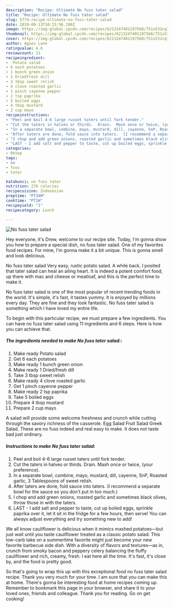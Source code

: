 ```yaml
---
description: "Recipe: Ultimate No fuss tater salad"
title: "Recipe: Ultimate No fuss tater salad"
slug: 5774-recipe-ultimate-no-fuss-tater-salad
date: 2019-09-13T10:15:56.196Z
image: https://img-global.cpcdn.com/recipes/6213247401197568/751x532cq70/no-fuss-tater-salad-recipe-main-photo.jpg
thumbnail: https://img-global.cpcdn.com/recipes/6213247401197568/751x532cq70/no-fuss-tater-salad-recipe-main-photo.jpg
cover: https://img-global.cpcdn.com/recipes/6213247401197568/751x532cq70/no-fuss-tater-salad-recipe-main-photo.jpg
author: Agnes Lane
ratingvalue: 4.6
reviewcount: 11
recipeingredient:
-  Potato salad
- 6 each potatoes
- 1 bunch green onion
- 1 Driedfresh dill
- 3 tbsp sweet relish
- 4 clove roasted garlic
- 1 pinch cayenne pepper
- 2 tsp paprika
- 5 boiled eggs
- 4 tbsp mustard
- 2 cup mayo
recipeinstructions:
- "Peel and boil 4-6 large russet taters until fork tender."
- "Cut the taters in halves or thirds.  Drain.  Mash once or twice, (your preference)."
- "In a separate bowl, combine, mayo, mustard, dill, cayenne, SnP, Roasted garlic, 3 Tablespoons of sweet relish."
- "After taters are done, fold sauce into taters.  (I recommend a separate bowl for the sauce so you don&#39;t put in too much.)"
- "I chop and add green onions, roasted garlic and sometimes black olives, throw those in with the taters."
- "LAST - I add salt and pepper to taste, cut up boiled eggs, sprinkle paprika over it, let it sit in the fridge for a few hours, then serve!  You can always adjust everything and try something new to add!"
categories:
- Resep
tags:
- no
- fuss
- tater

katakunci: no fuss tater
nutrition: 276 calories
recipecuisine: Indonesian
preptime: "PT34M"
cooktime: "PT1H"
recipeyield: "1"
recipecategory: Lunch

---
```



![No fuss tater salad](https://img-global.cpcdn.com/recipes/6213247401197568/751x532cq70/no-fuss-tater-salad-recipe-main-photo.jpg)

Hey everyone, it's Drew, welcome to our recipe site. Today, I'm gonna show you how to prepare a special dish, no fuss tater salad. One of my favorites food recipes. For mine, I'm gonna make it a bit unique. This is gonna smell and look delicious.

No fuss tater salad Very easy, rustic potato salad. A while back, I posited that tater salad can heal an ailing heart. It is indeed a potent comfort food, up there with mac and cheese or meatloaf, and this is the perfect time to make it.

No fuss tater salad is one of the most popular of recent trending foods in the world. It's simple, it's fast, it tastes yummy. It is enjoyed by millions every day. They are fine and they look fantastic. No fuss tater salad is something which I have loved my entire life.


To begin with this particular recipe, we must prepare a few ingredients. You can have no fuss tater salad using 11 ingredients and 6 steps. Here is how you can achieve that.

##### The ingredients needed to make No fuss tater salad::

1. Make ready  Potato salad
1. Get 6 each potatoes
1. Make ready 1 bunch green onion
1. Make ready 1 Dried/fresh dill
1. Take 3 tbsp sweet relish
1. Make ready 4 clove roasted garlic
1. Get 1 pinch cayenne pepper
1. Make ready 2 tsp paprika
1. Take 5 boiled eggs
1. Prepare 4 tbsp mustard
1. Prepare 2 cup mayo


A salad will provide some welcome freshness and crunch while cutting through the savory richness of the casserole. Egg Salad Fruit Salad Greek Salad. These are no fuss indeed and real easy to make. It does not taste bad just ordinary. 

##### Instructions to make No fuss tater salad:

1. Peel and boil 4-6 large russet taters until fork tender.
1. Cut the taters in halves or thirds.  Drain.  Mash once or twice, (your preference).
1. In a separate bowl, combine, mayo, mustard, dill, cayenne, SnP, Roasted garlic, 3 Tablespoons of sweet relish.
1. After taters are done, fold sauce into taters.  (I recommend a separate bowl for the sauce so you don&#39;t put in too much.)
1. I chop and add green onions, roasted garlic and sometimes black olives, throw those in with the taters.
1. LAST - I add salt and pepper to taste, cut up boiled eggs, sprinkle paprika over it, let it sit in the fridge for a few hours, then serve!  You can always adjust everything and try something new to add!


We all know cauliflower is delicious when it mimics mashed potatoes—but just wait until you taste cauliflower treated as a classic potato salad. This low-carb take on a summertime favorite might just become your new favorite barbecue side dish. With a diversity of flavors and textures—as in, crunch from smoky bacon and peppery celery balancing the fluffy cauliflower and rich, creamy, fresh. I eat here all the time. It&#39;s fast, it&#39;s close by, and the food is pretty good. 

So that's going to wrap this up with this exceptional food no fuss tater salad recipe. Thank you very much for your time. I am sure that you can make this at home. There's gonna be interesting food at home recipes coming up. Remember to bookmark this page in your browser, and share it to your loved ones, friends and colleague. Thank you for reading. Go on get cooking!

